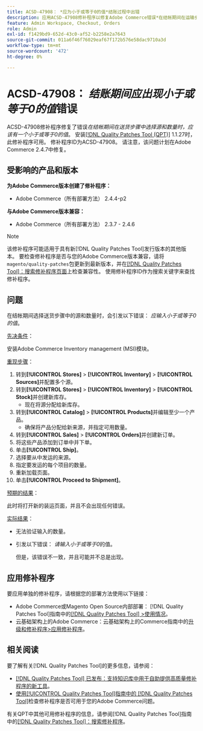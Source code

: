 ```yaml
---
title: ACSD-47908： *应为小于或等于0的值*结账过程中出错
description: 应用ACSD-47908修补程序以修复Adobe Commerce错误*在结帐期间在运输步骤中选择源和数量时，应提供一个小于或等于0的值*。
feature: Admin Workspace, Checkout, Orders
role: Admin
exl-id: f1429bd9-652d-43c0-af52-b2258e2a7643
source-git-commit: 011a6f46f76029eaf67f172b576e58dac9710a3d
workflow-type: tm+mt
source-wordcount: '472'
ht-degree: 0%

---
```


# ACSD-47908： *结账期间应出现小于或等于0的值*&#x200B;错误

ACSD-47908修补程序修复了错误&#x200B;*在结帐期间在送货步骤中选择源和数量时，应该有一个小于或等于0的值*。 安装[[!DNL Quality Patches Tool (QPT)]](https://experienceleague.adobe.com/en/docs/commerce-operations/tools/quality-patches-tool/quality-patches-tool-to-self-serve-quality-patches) 1.1.27时，此修补程序可用。 修补程序ID为ACSD-47908。 请注意，该问题计划在Adobe Commerce 2.4.7中修复。

## 受影响的产品和版本

**为Adobe Commerce版本创建了修补程序：**

* Adobe Commerce（所有部署方法） 2.4.4-p2

**与Adobe Commerce版本兼容：**

* Adobe Commerce（所有部署方法） 2.3.7 - 2.4.6

>[!NOTE]
>
>该修补程序可能适用于具有新[!DNL Quality Patches Tool]发行版本的其他版本。 要检查修补程序是否与您的Adobe Commerce版本兼容，请将`magento/quality-patches`包更新到最新版本，并在[[!DNL Quality Patches Tool]：搜索修补程序页面](https://experienceleague.adobe.com/tools/commerce-quality-patches/index.html)上检查兼容性。 使用修补程序ID作为搜索关键字来查找修补程序。

## 问题

在结帐期间选择送货步骤中的源和数量时，会引发以下错误： *应输入小于或等于0的值*。

<u>先决条件</u>：

安装Adobe Commerce Inventory management (MSI)模块。

<u>重现步骤</u>：

1. 转到&#x200B;**[!UICONTROL Stores]** > **[!UICONTROL Inventory]** > **[!UICONTROL Sources]**&#x200B;并配置多个源。
1. 转到&#x200B;**[!UICONTROL Stores]** > **[!UICONTROL Inventory]** > **[!UICONTROL Stock]**&#x200B;并创建新库存。
   * 现在将源分配给新库存。
1. 转到&#x200B;**[!UICONTROL Catalog]** > **[!UICONTROL Products]**&#x200B;并编辑至少一个产品。
   * 确保将产品分配给新来源，并指定可用数量。
1. 转到&#x200B;**[!UICONTROL Sales]** > **[!UICONTROL Orders]**&#x200B;并创建新订单。
1. 将这些产品添加到订单中并下单。
1. 单击&#x200B;**[!UICONTROL Ship]**。
1. 选择要从中发运的来源。
1. 指定要发运的每个项目的数量。
1. 重新加载页面。
1. 单击&#x200B;**[!UICONTROL Proceed to Shipment]**。

<u>预期的结果</u>：

此时将打开新的装运页面，并且不会出现任何错误。

<u>实际结果</u>：

* 无法验证输入的数量。
* 引发以下错误： *请输入小于或等于0*&#x200B;的值。

  但是，该错误不一致，并且可能并不总是出现。

## 应用修补程序

要应用单独的修补程序，请根据您的部署方法使用以下链接：

* Adobe Commerce或Magento Open Source内部部署： [!DNL Quality Patches Tool]指南中的[[!DNL Quality Patches Tool] >使用情况](/help/tools/quality-patches-tool/usage.md)。
* 云基础架构上的Adobe Commerce：云基础架构上的Commerce指南中的[升级和修补程序>应用修补程序](https://experienceleague.adobe.com/docs/commerce-cloud-service/user-guide/develop/upgrade/apply-patches.html)。

## 相关阅读

要了解有关[!DNL Quality Patches Tool]的更多信息，请参阅：

* [[!DNL Quality Patches Tool] 已发布：支持知识库中用于自助提供高质量修补程序的新工具](https://experienceleague.adobe.com/en/docs/commerce-operations/tools/quality-patches-tool/quality-patches-tool-to-self-serve-quality-patches)。
* [使用[!UICONTROL Quality Patches Tool]指南中的 [!DNL Quality Patches Tool]](/help/tools/quality-patches-tool/patches-available-in-qpt/check-patch-for-magento-issue-with-magento-quality-patches.md)检查修补程序是否可用于您的Adobe Commerce问题。


有关QPT中其他可用修补程序的信息，请参阅[!DNL Quality Patches Tool]指南中的[[!DNL Quality Patches Tool]：搜索修补程序](https://experienceleague.adobe.com/tools/commerce-quality-patches/index.html)。
